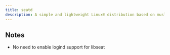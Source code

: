 ```yaml
---
title: seatd
description: A simple and lightweight Linux® distribution based on musl libc and toybox
---
```


## Notes
- No need to enable logind support for libseat
